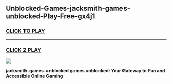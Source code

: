 
## Unblocked-Games-jacksmith-games-unblocked-Play-Free-gx4j1
<h3>
<a href="https://premium76.site?title=jacksmith-games-unblocked&ref=22A">CLICK TO PLAY</a></h3>
<hr>

<h3>
<a href="https://premium76.site?title=jacksmith-games-unblocked&ref=22A">CLICK 2 PLAY</a>
  
</h3>

<a href="https://premium76.site?title=jacksmith-games-unblocked&ref=22A"><img src="https://clearcache.store/games.png"></a>


**jacksmith-games-unblocked games unblocked: Your Gateway to Fun and Accessible Online Gaming**
